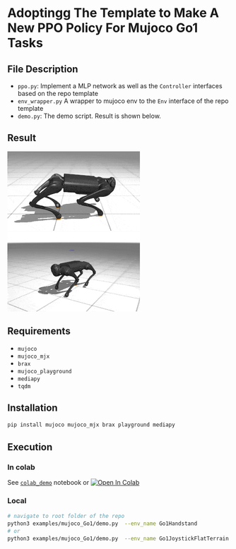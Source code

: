 # Adoptingg The Template to Make A New PPO Policy For Mujoco Go1 Tasks

## File Description
- `ppo.py`: Implement a MLP network as well as the `Controller` interfaces based on the repo template
- `env_wrapper.py` A wrapper to mujoco env to the `Env` interface of the repo template
- `demo.py`: The demo script. Result is shown below.

## Result
![](ppo_Go1Handstand.gif) ![](ppo_Go1JoystickFlatTerrain.gif)

## Requirements
- `mujoco`
- `mujoco_mjx`
- `brax`
- `mujoco_playground`
- `mediapy`
- `tqdm`

## Installation
```bash
pip install mujoco mujoco_mjx brax playground mediapy
```

## Execution
### In colab
See [`colab_demo`](colab_demo.ipynb) notebook or [![Open In Colab](https://colab.research.google.com/assets/colab-badge.svg)](https://colab.research.google.com/github/shaoanlu/control_system_project_template/blob/main/examples/mujoco_Go1/colab_demo.ipynb)

### Local
```bash
# navigate to root folder of the repo
python3 examples/mujoco_Go1/demo.py  --env_name Go1Handstand
# or
python3 examples/mujoco_Go1/demo.py  --env_name Go1JoystickFlatTerrain
```